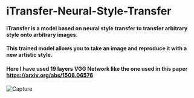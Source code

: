 # iTransfer-Neural-Style-Transfer
#### iTransfer is a model based on neural style transfer to transfer arbitrary style onto arbitrary images.
#### This trained model allows you to take an image and reproduce it with a new artistic style.
#### Here I have used 19 layers VGG Network like the one used in this paper https://arxiv.org/abs/1508.06576
![Capture](https://user-images.githubusercontent.com/40026126/72504326-99b64b00-3863-11ea-9765-a0e4348b5116.PNG)

